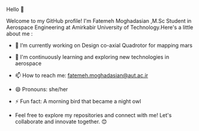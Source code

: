 Hello 👋

Welcome to my GitHub profile! I'm Fatemeh Moghadasian ,M.Sc Student in Aerospace Engineering at Amirkabir University of Technology.Here's a little about me :
   - 🔭 I’m currently working on Design co-axial Quadrotor for mapping mars
   - 🌱 I'm continuously learning and exploring new technologies in aerospace
   - 📫 How to reach me: fatemeh.moghadasian@aut.ac.ir
   - 😄 Pronouns: she/her
   - ⚡ Fun fact: A morning bird that became a night owl
     
   - Feel free to explore my repositories and connect with me! Let's collaborate and innovate together. 😊
